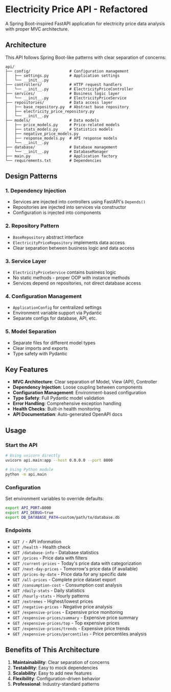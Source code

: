 # Electricity Price API - Refactored

A Spring Boot-inspired FastAPI application for electricity price data analysis with proper MVC architecture.

## Architecture

This API follows Spring Boot-like patterns with clear separation of concerns:

```
api/
├── config/                 # Configuration management
│   ├── settings.py         # Application settings
│   └── __init__.py
├── controllers/            # HTTP request handlers
│   └── __init__.py         # ElectricityPriceController
├── services/               # Business logic layer
│   └── __init__.py         # ElectricityPriceService
├── repositories/           # Data access layer
│   ├── base_repository.py  # Abstract base repository
│   ├── electricity_price_repository.py
│   └── __init__.py
├── models/                 # Data models
│   ├── price_models.py     # Price-related models
│   ├── stats_models.py     # Statistics models
│   ├── negative_price_models.py
│   ├── response_models.py  # API response models
│   └── __init__.py
├── database/               # Database management
│   └── __init__.py         # DatabaseManager
├── main.py                 # Application factory
└── requirements.txt        # Dependencies
```

## Design Patterns

### 1. Dependency Injection

-   Services are injected into controllers using FastAPI's `Depends()`
-   Repositories are injected into services via constructor
-   Configuration is injected into components

### 2. Repository Pattern

-   `BaseRepository` abstract interface
-   `ElectricityPriceRepository` implements data access
-   Clear separation between business logic and data access

### 3. Service Layer

-   `ElectricityPriceService` contains business logic
-   No static methods - proper OOP with instance methods
-   Services depend on repositories, not direct database access

### 4. Configuration Management

-   `ApplicationConfig` for centralized settings
-   Environment variable support via Pydantic
-   Separate configs for database, API, etc.

### 5. Model Separation

-   Separate files for different model types
-   Clear imports and exports
-   Type safety with Pydantic

## Key Features

-   **MVC Architecture**: Clear separation of Model, View (API), Controller
-   **Dependency Injection**: Loose coupling between components
-   **Configuration Management**: Environment-based configuration
-   **Type Safety**: Full Pydantic model validation
-   **Error Handling**: Comprehensive exception handling
-   **Health Checks**: Built-in health monitoring
-   **API Documentation**: Auto-generated OpenAPI docs

## Usage

### Start the API

```bash
# Using uvicorn directly
uvicorn api.main:app --host 0.0.0.0 --port 8000

# Using Python module
python -m api.main
```

### Configuration

Set environment variables to override defaults:

```bash
export API_PORT=8000
export API_DEBUG=true
export DB_DATABASE_PATH=custom/path/to/database.db
```

### Endpoints

-   `GET /` - API information
-   `GET /health` - Health check
-   `GET /database-info` - Database statistics
-   `GET /prices` - Price data with filters
-   `GET /current-prices` - Today's price data with categorization
-   `GET /next-day-prices` - Tomorrow's price data (if available)
-   `GET /prices-by-date` - Price data for any specific date
-   `GET /all-prices` - Complete price dataset export
-   `GET /consumption-cost` - Consumption cost analysis
-   `GET /daily-stats` - Daily statistics
-   `GET /hourly-stats` - Hourly patterns
-   `GET /extremes` - Highest/lowest prices
-   `GET /negative-prices` - Negative price analysis
-   `GET /expensive-prices` - Expensive price monitoring
-   `GET /expensive-prices/summary` - Expensive price summary
-   `GET /expensive-prices/top` - Top expensive prices
-   `GET /expensive-prices/trends` - Expensive price trends
-   `GET /expensive-prices/percentiles` - Price percentiles analysis

## Benefits of This Architecture

1. **Maintainability**: Clear separation of concerns
2. **Testability**: Easy to mock dependencies
3. **Scalability**: Easy to add new features
4. **Flexibility**: Configuration-driven behavior
5. **Professional**: Industry-standard patterns
